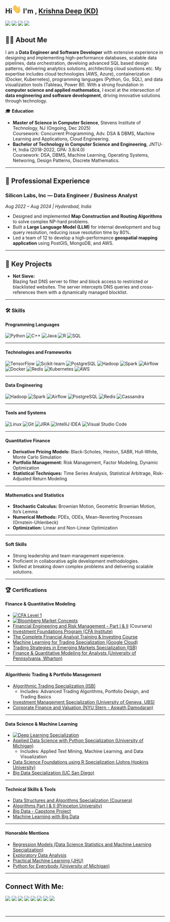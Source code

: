 ## Hi<img src="https://raw.githubusercontent.com/ABSphreak/ABSphreak/master/gifs/Hi.gif" width="30px"> I'm , [Krishna Deep (KD)][website]

[<img height="30" src="https://img.shields.io/badge/website-000000?style=for-the-badge&logo=About.me&logoColor=white" />][website]
[<img height="30" src="https://img.shields.io/badge/twitter-%231DA1F2.svg?&style=for-the-badge&logo=twitter&logoColor=white" />][twitter]
[<img height="30" src="https://img.shields.io/badge/LinkedIn-0077B5?style=for-the-badge&logo=linkedin&logoColor=white" />][linkedin]
[<img height="30" src="https://img.shields.io/badge/Gmail-D14836?style=for-the-badge&logo=gmail&logoColor=white" />][gmail]


## 👩‍💻 About Me 

I am a **Data Engineer and Software Developer** with extensive experience in designing and implementing high-performance databases, scalable data pipelines, data orchestration, develoing advanced SQL based design patterns, delivering analytics solutions, architecting cloud soutions etc. My expertise includes cloud technologies (AWS, Azure), containerization (Docker, Kubernetes), programming languages (Python, Go, SQL), and data visualization tools (Tableau, Power BI). With a strong foundation in **computer science and applied mathematics**, I excel at the intersection of **data engineering and software development**, driving innovative solutions through technology.

🎓 **Education**  
- **Master of Science in Computer Science**, Stevens Institute of Technology, NJ (Ongoing, Dec 2025)  
  Coursework: Concurrent Programming, Adv. DSA & DBMS, Machine Learning and Applications, Cloud Engineering.  
- **Bachelor of Technology in Computer Science and Engineering**, JNTU-H, India (2018-2022, GPA: 3.8/4.0)  
  Coursework: DSA, DBMS, Machine Learning, Operating Systems, Networing, Design Patterns, Discrete Mathematics.   

---

## 🏢 Professional Experience  

### **Silicon Labs, Inc** — Data Engineer / Business Analyst  
*Aug 2022 – Aug 2024 | Hyderabad, India*  
- Designed and implemented **Map Construction and Routing Algorithms** to solve complex NP-hard problems.  
- Built a **Large Language Model (LLM)** for internal development and bug query resolution, reducing issue resolution time by 80%.  
- Led a team of 12 to develop a high-performance **geospatial mapping application** using PostGIS, MongoDB, and AWS.

---

## 🚀 Key Projects  

- **Net Sieve:**  
  Blazing fast DNS server to filter and block access to restricted or blacklisted websites. The server intercepts DNS queries and cross-references them with a dynamically managed blocklist.
 
---

### 🛠 Skills

#### **Programming Languages**
![Python](https://img.shields.io/badge/Python-05122A?style=flat&logo=python&logoColor=2C2255)
![C++](https://img.shields.io/badge/C%2B%2B-05122A?style=flat&logo=c%2B%2B&logoColor=2C2255)
![Java](https://img.shields.io/badge/Java-05122A?style=flat&logo=java&logoColor=FFA518)
![R](https://img.shields.io/badge/R-05122A?style=flat&logo=r&logoColor=2C2255)
![SQL](https://img.shields.io/badge/SQL-05122A?style=flat&logo=postgresql)

---

#### **Technologies and Frameworks**
![TensorFlow](https://img.shields.io/badge/TensorFlow-05122A?style=flat&logo=tensorflow)
![Scikit-learn](https://img.shields.io/badge/Scikit--learn-05122A?style=flat&logo=scikit-learn)
![PostgreSQL](https://img.shields.io/badge/PostgreSQL-05122A?style=flat&logo=postgresql)
![Hadoop](https://img.shields.io/badge/Hadoop-05122A?style=flat&logo=apache-hadoop)
![Spark](https://img.shields.io/badge/Spark-05122A?style=flat&logo=apache-spark)
![Airflow](https://img.shields.io/badge/Airflow-05122A?style=flat&logo=apache-airflow)
![Docker](https://img.shields.io/badge/Docker-05122A?style=flat&logo=docker)
![Redis](https://img.shields.io/badge/Redis-05122A?style=flat&logo=redis)
![Kubernetes](https://img.shields.io/badge/Kubernetes-05122A?style=flat&logo=kubernetes)
![AWS](https://img.shields.io/badge/AWS-05122A?style=flat&logo=amazon-aws)

---

#### **Data Engineering**
![Hadoop](https://img.shields.io/badge/Hadoop-05122A?style=flat&logo=apache-hadoop)
![Spark](https://img.shields.io/badge/Spark-05122A?style=flat&logo=apache-spark)
![Airflow](https://img.shields.io/badge/Airflow-05122A?style=flat&logo=apache-airflow)
![PostgreSQL](https://img.shields.io/badge/PostgreSQL-05122A?style=flat&logo=postgresql)
![Redis](https://img.shields.io/badge/Redis-05122A?style=flat&logo=redis)
![Cassandra](https://img.shields.io/badge/Cassandra-05122A?style=flat&logo=apache-cassandra)

---

#### **Tools and Systems**
![Linux](https://img.shields.io/badge/Linux-05122A?style=flat&logo=linux)
![Git](https://img.shields.io/badge/Git-05122A?style=flat&logo=git)
![JIRA](https://img.shields.io/badge/JIRA-05122A?style=flat&logo=jira)
![IntelliJ IDEA](https://img.shields.io/badge/IntelliJ%20IDEA-05122A?style=flat&logo=intellij-idea)
![Visual Studio Code](https://img.shields.io/badge/Visual%20Studio%20Code-05122A?style=flat&logo=visual-studio-code)

---
#### **Quantitative Finance**
- **Derivative Pricing Models:** Black-Scholes, Heston, SABR, Hull-White, Monte Carlo Simulation  
- **Portfolio Management:** Risk Management, Factor Modeling, Dynamic Optimization  
- **Statistical Techniques:** Time Series Analysis, Statistical Arbitrage, Risk-Adjusted Return Modeling  

---

#### **Mathematics and Statistics**
- **Stochastic Calculus:** Brownian Motion, Geometric Brownian Motion, Ito’s Lemma  
- **Numerical Methods:** PDEs, ODEs, Mean-Reverting Processes (Ornstein-Uhlenbeck)  
- **Optimization:** Linear and Non-Linear Optimization  

---

#### **Soft Skills**
- Strong leadership and team management experience.  
- Proficient in collaborative agile development methodologies.  
- Skilled at breaking down complex problems and delivering scalable solutions.  

---



<!-- ## My GitHub Stats 💻

[![Top Languages](https://github-readme-stats.vercel.app/api/top-langs/?username=krishnadeepy&hide=html,css&theme=dark)](https://github.com/krishnadeepy/github-readme-stats)
[![Shreejit's GitHub stats](https://github-readme-stats.vercel.app/api?username=krishnadeepy&bg_color=000000&color=4fff67&line=4fff67&point=ffffff&area=true&hide_border=true&theme=dracula)](https://github.com/krishnadeepy/github-readme-stats)
![GitHub Streak Graph](https://github-readme-streak-stats.herokuapp.com/?user=krishnadeepy&theme=highcontrast)

![visitors](https://visitor-badge.laobi.icu/badge?page_id=krishnadeepy)
<br /> -->

[twitter]: https://twitter.com/KDYerramallu
[youtube]: https://www.youtube.com/channel/UCkxV3Br2EsN0lxWowBFOpKw
[website]: https://krishnadeepy.github.io/resume/
[instagram]: https://www.instagram.com/krishnadeep_/
[discord]: https://discord.gg/As463f7tv4
[linkedin]: https://www.linkedin.com/in/krishnadeepy/
[devto]: https://dev.to/krishnadeepy
[gmail]: mailto:krishnadeep.y@gmail.com
[facebook]: https://facebook.com/krishnadeepy
[patreon]: https://www.patreon.com/krishnadeepy
[paypal]: https://paypal.me/krishnadeepy?country.x=IN&locale.x=en_GB



### 🏆 Certifications

#### **Finance & Quantitative Modeling**
- [![CFA Level 1](https://img.shields.io/badge/CFA%20Level%201-3D9AC9?style=flat&logo=cfa-institute)](https://www.cfainstitute.org/en/programs/cfa)
- [![Bloomberg Market Concepts](https://img.shields.io/badge/Bloomberg%20Market%20Concepts-232F44?style=flat&logo=bloomberg)](https://portal.bloombergforeducation.com/certificates/8Nm9y3yx5b9yaWztgxSmewLD)
- [Financial Engineering and Risk Management - Part I & II](https://coursera.org/share/70b94743c090c143954cdcbe01ebf521) (Coursera)
- [Investment Foundations Program (CFA Institute)](http://basno.com/cfbvwwwf)
- [The Complete Financial Analyst Training & Investing Course](https://www.udemy.com/course/the-complete-financial-analyst-training-and-investing-course/)
- [Machine Learning for Trading Specialization (Google Cloud)](https://coursera.org/share/7a85fee31445a626d1212f7c2f55eeab)
- [Trading Strategies in Emerging Markets Specialization (ISB)](https://www.coursera.org/specializations/trading-strategy#courses)
- [Finance & Quantitative Modeling for Analysts (University of Pennsylvania, Wharton)](https://coursera.org/share/abe2916c68432d5d156494c2f1f59b6d)

---

#### **Algorithmic Trading & Portfolio Management**
- [Algorithmic Trading Specialization (ISB)](https://coursera.org/share/d885ad5ddd521bf8ebf5386364281e02)
  - Includes: Advanced Trading Algorithms, Portfolio Design, and Trading Basics
- [Investment Management Specialization (University of Geneva, UBS)](https://www.coursera.org/specializations/investment-management)
- [Corporate Finance and Valuation (NYU Stern - Aswath Damodaran)](https://coursera.org/share/ad6c6e3574db71e2e38777b74b6af97f)

---

#### **Data Science & Machine Learning**
- [![Deep Learning Specialization](https://img.shields.io/badge/Deep%20Learning%20Specialization-FF6F00?style=flat&logo=deeplearning)](https://coursera.org/share/62c6f8a2d4a998dc4856249a1a937e17)
- [Applied Data Science with Python Specialization (University of Michigan)](https://coursera.org/share/a24e1310f62486c32f6a2393fa1240dc)
  - Includes: Applied Text Mining, Machine Learning, and Data Visualization
- [Data Science Foundations using R Specialization (Johns Hopkins University)](https://coursera.org/share/3ca9e040262f60d9c367379013a1e7c1)
- [Big Data Specialization (UC San Diego)](https://coursera.org/share/e3c471b726d96029d683efcfec957692)

---

#### **Technical Skills & Tools**
- [Data Structures and Algorithms Specialization (Coursera)](https://coursera.org/share/98a957a6518b5ca605f44f365df05151)
- [Algorithms Part I & II (Princeton University)](https://www.coursera.org/learn/algorithms-part1)
- [Big Data - Capstone Project](https://coursera.org/share/2f1dc8ec4e40c787dd1cdbcb897339cc)
- [Machine Learning with Big Data](https://coursera.org/share/31c0fe4c97c717e33658619eaab33c85)

---

#### **Honorable Mentions**
- [Regression Models (Data Science Statistics and Machine Learning Specialization)](https://www.coursera.org/learn/regression-models?specialization=data-science-statistics-machine-learning)
- [Exploratory Data Analysis](https://www.coursera.org/learn/exploratory-data-analysis?specialization=data-science-statistics-machine-learning)
- [Practical Machine Learning (JHU)](https://coursera.org/share/e2c31a9900603149be868d0fed729b33)
- [Python for Everybody (University of Michigan)](https://coursera.org/share/1266287fba2a17e954350a24cbcda288)

---

## Connect With Me:

[<img height="30" src="https://img.shields.io/badge/website-000000?style=for-the-badge&logo=About.me&logoColor=white" />][website]
[<img height="30" src = "https://img.shields.io/badge/Youtube-%23E4405F.svg?&style=for-the-badge&logo=Youtube&logoColor=white">][youtube]
[<img height="30" src="https://img.shields.io/badge/twitter-%231DA1F2.svg?&style=for-the-badge&logo=twitter&logoColor=white" />][twitter]
[<img height="30" src="https://img.shields.io/badge/LinkedIn-0077B5?style=for-the-badge&logo=linkedin&logoColor=white" />][linkedin]
[<img height="30" src="https://img.shields.io/badge/dev.to-0A0A0A?style=for-the-badge&logo=dev" />][devto]
[<img height="30" src="https://img.shields.io/badge/Instagram-E4405F?style=for-the-badge&logo=instagram&logoColor=white" />][instagram]
[<img height="30" src="https://img.shields.io/badge/Facebook-1877F2?style=for-the-badge&logo=facebook&logoColor=white" />][facebook]
[<img height="30" src="https://img.shields.io/badge/Discord-7289DA?style=for-the-badge&logo=discord&logoColor=white" />][discord]

<br />

---


<!--
**krishnadeepy/krishnadeepy** is a ✨ _special_ ✨ repository because its `README.md` (this file) appears on your GitHub profile.

Here are some ideas to get you started:

- 🔭 I’m currently working on ...
- 🌱 I’m currently learning ...
- 👯 I’m looking to collaborate on ...
- 🤔 I’m looking for help with ...
- 💬 Ask me about ...
- 📫 How to reach me: ...
- 😄 Pronouns: ...
- ⚡ Fun fact: ...
-->
